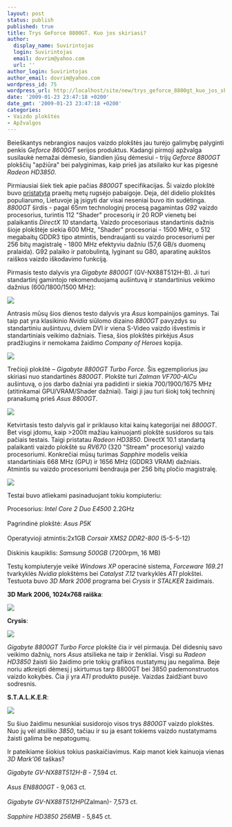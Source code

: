 ```yaml
---
layout: post
status: publish
published: true
title: Trys GeForce 8800GT. Kuo jos skiriasi?
author:
  display_name: Suvirintojas
  login: Suvirintojas
  email: dovrim@yahoo.com
  url: ''
author_login: Suvirintojas
author_email: dovrim@yahoo.com
wordpress_id: 75
wordpress_url: http://localhost/site/new/trys_geforce_8800gt_kuo_jos_skiriasi/
date: '2009-01-23 23:47:18 +0200'
date_gmt: '2009-01-23 23:47:18 +0200'
categories:
- Vaizdo plokštės
- Apžvalgos
---
```

<p>Beieškantys nebrangios naujos vaizdo plokštės jau turėjo galimybę palyginti penkis <i>Geforce 8600GT</i> serijos produktus. Kadangi pirmoji apžvalga susilaukė nemažai dėmesio, šiandien jūsų dėmesiui - trijų <i>Geforce 8800GT</i> plokščių "apžiūra" bei palyginimas, kaip prieš jas atsilaiko kur kas pigesnė <i>Radeon HD3850</i>.</p>
<p>Pirmiausiai šiek tiek apie pačias <i>8800GT</i> specifikacijas. Ši vaizdo plokštė buvo <a class="ns" href="http://www.technews.lt/index.php?id=Kas&Id=392">pristatyta</a> praeitų metų rugsėjo pabaigoje. Deja, dėl didelio plokštės populiarumo, Lietuvoje ją įsigyti dar visai neseniai buvo itin sudėtinga. <i>8800GT</i> širdis - pagal 65nm technologinį procesą pagamintas <i>G92</i> vaizdo procesorius, turintis 112 "Shader" procesorių ir 20 ROP vienetų bei palaikantis <i>DirectX 10</i> standartą. Vaizdo procesoriaus standartinis dažnis šioje plokštėje siekia 600 MHz, "Shader" procesoriai - 1500 MHz, o 512 megabaitų GDDR3 tipo atmintis, bendraujanti su vaizdo procesoriumi per 256 bitų magistralę - 1800 MHz efektyviu dažniu (57,6 GB/s duomenų pralaida). G92 palaiko ir patobulintą, lyginant su G80, aparatinę aukštos raiškos vaizdo iškodavimo funkciją.</p>
<p>Pirmasis testo dalyvis yra <i>Gigabyte 8800GT</i> (GV-NX88T512H-B). Ji turi standartinį gamintojo rekomenduojamą aušintuvą ir standartinius veikimo dažnius (600/1800/1500 MHz):</p>
<p><img src="http://www.technews.lt/upl/Failai/Giga88GTB.JPG" /></p>
<p>Antrasis mūsų šios dienos testo dalyvis yra <i>Asus</i> kompainijos gaminys. Tai taip pat yra klasikinio <i>Nvidia</i> siūlomo dizaino <i>8800GT</i> pavyzdys su standartiniu aušintuvu, dviem DVI ir viena S-Video vaizdo išvestimis ir standartiniais veikimo dažniais. Tiesa, šios plokštės pirkėjus <i>Asus</i> pradžiugins ir nemokama žaidimo <i>Company of Heroes</i> kopija.</p>
<p><img src="http://www.technews.lt/upl/Failai/ASUS88GT.JPG" /></p>
<p>Trečioji plokštė – <i>Gigabyte 8800GT Turbo Force</i>. Šis egzempliorius jau skiriasi nuo standartinės <i>8800GT</i>. Plokštė turi <i>Zalman VF700-AlCu</i> aušintuvą, o jos darbo dažniai yra padidinti ir siekia 700/1900/1675 MHz (atitinkamai GPU/VRAM/Shader dažniai). Taigi ji jau turi šiokį tokį techninį pranašumą prieš <i>Asus 8800GT</i>.</p>
<p><img src="http://www.technews.lt/upl/Failai/Giga88GTZalman.JPG" /></p>
<p>Ketvirtasis testo dalyvis gal ir priklauso kitai kainų kategorijai nei <i>8800GT</i>. Bet visgi įdomu, kaip >200lt mažiau kainuojanti plokštė susidoros su tais pačiais testais. Taigi pristatau <i>Radeon HD3850</i>. DirectX 10.1 standartą palaikanti vaizdo plokštė su <i>RV670</i> (320 "Stream" procesorių) vaizdo procesoriumi. Konkrečiai mūsų turimas <i>Sapphire</i> modelis veikia standartiniais 668 MHz (GPU) ir 1656 MHz (GDDR3 VRAM) dažniais. Atmintis su vaizdo procesoriumi bendrauja per 256 bitų pločio magistralę.</p>
<p><img src="http://www.technews.lt/upl/Failai/3850.JPG" /></p>
<p>Testai buvo atliekami pasinaduojant tokiu kompiuteriu:</p>
<p>Procesorius: <i>Intel Core 2 Duo E4500</i> 2.2GHz<br />
<br />Pagrindinė plokštė: <i>Asus P5K</i><br />
<br />Operatyvioji atmintis:2x1GB <i>Corsair XMS2 DDR2-800</i> (5-5-5-12)<br />
<br />Diskinis kaupiklis: <i>Samsung 500GB</i> (7200rpm, 16 MB)</p>
<p>Testų kompiuteryje veikė <i>Windows XP</i> operacinė sistema, <i>Forceware 169.21</i> tvarkyklės <i>Nvidia</i> plokštėms bei <i>Catalyst 7.12</i> tvarkyklės <i>ATI</i> plokštei. Testuota buvo <i>3D Mark 2006</i> programa bei <i>Crysis</i> ir <i>STALKER</i> žaidimais.</p>
<p><b>3D Mark 2006, 1024x768 raiška</b>:</p>
<p><img src="http://www.technews.lt/upl/Failai/3Dmark06Finished.PNG" /></p>
<p><b>Crysis</b>:</p>
<p><img src="http://www.technews.lt/upl/Failai/CrysisFinished.PNG" /></p>
<p><i>Gigabyte 8800GT Turbo Force</i> plokštė čia ir vėl pirmauja. Dėl didesnių savo veikimo dažnių, nors <i>Asus</i> atsilieka ne taip ir ženkliai. Visgi su <i>Radeon HD3850</i> žaisti šio žaidimo prie tokių grafikos nustatymų jau negalima. Beje noriu atkreipti dėmesį į skirtumus tarp 8800GT bei 3850 pademonstruotos vaizdo kokybės. Čia ji yra <i>ATI</i> produkto pusėje. Vaizdas žaidžiant buvo sodresnis.</p>
<p><b>S.T.A.L.K.E.R</b>:</p>
<p><img src="http://www.technews.lt/upl/Failai/StalkerFinished.PNG" /></p>
<p>Su šiuo žaidimu nesunkiai susidorojo visos trys <i>8800GT</i> vaizdo plokštės. Nuo jų vėl atsiliko <i>3850</i>, tačiau ir su ja esant tokiems vaizdo nustatymams žaisti galima be nepatogumų.</p>
<p>Ir pateikiame šiokius tokius paskaičiavimus. Kaip manot kiek kainuoja vienas <i>3D Mark'06</i> taškas?</p>
<p><i>Gigabyte GV-NX88T512H-B</i> - 7,594 ct.<br />
<br /><i>Asus EN8800GT</i> - 9,063 ct.<br />
<br /><i>Gigabyte GV-NX88T512HP</i>(Zalman)- 7,573 ct.<br />
<br /><i>Sapphire HD3850 256MB</i> - 5,845 ct.</p>
<p></p>
